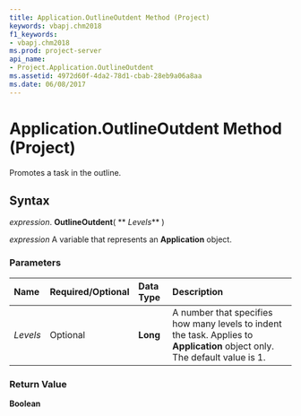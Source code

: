 ```yaml
---
title: Application.OutlineOutdent Method (Project)
keywords: vbapj.chm2018
f1_keywords:
- vbapj.chm2018
ms.prod: project-server
api_name:
- Project.Application.OutlineOutdent
ms.assetid: 4972d60f-4da2-78d1-cbab-28eb9a06a8aa
ms.date: 06/08/2017
---
```



# Application.OutlineOutdent Method (Project)

Promotes a task in the outline.


## Syntax

 _expression_. **OutlineOutdent**( ** _Levels_** )

 _expression_ A variable that represents an **Application** object.


### Parameters



|**Name**|**Required/Optional**|**Data Type**|**Description**|
|:-----|:-----|:-----|:-----|
| _Levels_|Optional|**Long**|A number that specifies how many levels to indent the task. Applies to  **Application** object only. The default value is 1.|

### Return Value

 **Boolean**



